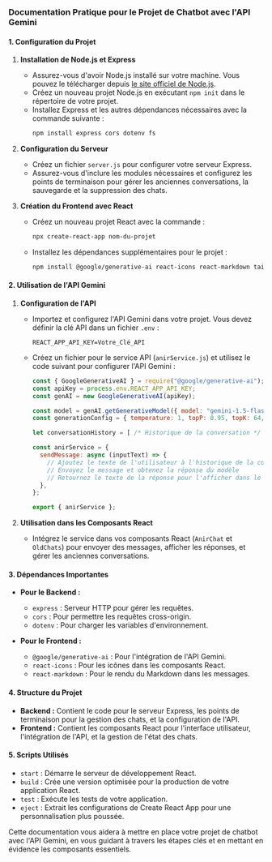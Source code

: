### Documentation Pratique pour le Projet de Chatbot avec l'API Gemini

#### 1. Configuration du Projet

1. **Installation de Node.js et Express**
   - Assurez-vous d'avoir Node.js installé sur votre machine. Vous pouvez le télécharger depuis [le site officiel de Node.js](https://nodejs.org/).
   - Créez un nouveau projet Node.js en exécutant `npm init` dans le répertoire de votre projet.
   - Installez Express et les autres dépendances nécessaires avec la commande suivante :
     ```bash
     npm install express cors dotenv fs
     ```

2. **Configuration du Serveur**
   - Créez un fichier `server.js` pour configurer votre serveur Express.
   - Assurez-vous d'inclure les modules nécessaires et configurez les points de terminaison pour gérer les anciennes conversations, la sauvegarde et la suppression des chats.

3. **Création du Frontend avec React**
   - Créez un nouveau projet React avec la commande :
     ```bash
     npx create-react-app nom-du-projet
     ```
   - Installez les dépendances supplémentaires pour le projet :
     ```bash
     npm install @google/generative-ai react-icons react-markdown tailwindcss
     ```

#### 2. Utilisation de l'API Gemini

1. **Configuration de l'API**
   - Importez et configurez l'API Gemini dans votre projet. Vous devez définir la clé API dans un fichier `.env` :
     ```env
     REACT_APP_API_KEY=Votre_Clé_API
     ```
   - Créez un fichier pour le service API (`anirService.js`) et utilisez le code suivant pour configurer l'API Gemini :
     ```javascript
     const { GoogleGenerativeAI } = require("@google/generative-ai");
     const apiKey = process.env.REACT_APP_API_KEY;
     const genAI = new GoogleGenerativeAI(apiKey);

     const model = genAI.getGenerativeModel({ model: "gemini-1.5-flash" });
     const generationConfig = { temperature: 1, topP: 0.95, topK: 64, maxOutputTokens: 8192, responseMimeType: "text/plain" };

     let conversationHistory = [ /* Historique de la conversation */ ];

     const anirService = {
       sendMessage: async (inputText) => {
         // Ajoutez le texte de l'utilisateur à l'historique de la conversation
         // Envoyez le message et obtenez la réponse du modèle
         // Retournez le texte de la réponse pour l'afficher dans le composant de chat
       },
     };

     export { anirService };
     ```

2. **Utilisation dans les Composants React**
   - Intégrez le service dans vos composants React (`AnirChat` et `OldChats`) pour envoyer des messages, afficher les réponses, et gérer les anciennes conversations.

#### 3. Dépendances Importantes

- **Pour le Backend :**
  - `express` : Serveur HTTP pour gérer les requêtes.
  - `cors` : Pour permettre les requêtes cross-origin.
  - `dotenv` : Pour charger les variables d'environnement.

- **Pour le Frontend :**
  - `@google/generative-ai` : Pour l'intégration de l'API Gemini.
  - `react-icons` : Pour les icônes dans les composants React.
  - `react-markdown` : Pour le rendu du Markdown dans les messages.

#### 4. Structure du Projet

- **Backend :** Contient le code pour le serveur Express, les points de terminaison pour la gestion des chats, et la configuration de l'API.
- **Frontend :** Contient les composants React pour l'interface utilisateur, l'intégration de l'API, et la gestion de l'état des chats.

#### 5. Scripts Utilisés

- `start` : Démarre le serveur de développement React.
- `build` : Crée une version optimisée pour la production de votre application React.
- `test` : Exécute les tests de votre application.
- `eject` : Extrait les configurations de Create React App pour une personnalisation plus poussée.

Cette documentation vous aidera à mettre en place votre projet de chatbot avec l'API Gemini, en vous guidant à travers les étapes clés et en mettant en évidence les composants essentiels.